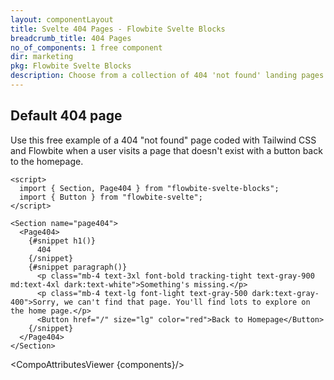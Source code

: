 ```yaml
---
layout: componentLayout
title: Svelte 404 Pages - Flowbite Svelte Blocks
breadcrumb_title: 404 Pages
no_of_components: 1 free component
dir: marketing
pkg: Flowbite Svelte Blocks
description: Choose from a collection of 404 'not found' landing pages coded with Tailwind CSS to show your website visitors when a page is unavailable or doesn't exist.
---
```


<script>
  import { TableProp, TableDefaultRow, CompoAttributesViewer } from '../utils'
  const components = 'Page404, Section'
</script>

## Default 404 page

Use this free example of a 404 "not found" page coded with Tailwind CSS and Flowbite when a user visits a page that doesn't exist with a button back to the homepage.

```svelte example
<script>
  import { Section, Page404 } from "flowbite-svelte-blocks";
  import { Button } from "flowbite-svelte";
</script>

<Section name="page404">
  <Page404>
    {#snippet h1()}
      404
    {/snippet}
    {#snippet paragraph()}
      <p class="mb-4 text-3xl font-bold tracking-tight text-gray-900 md:text-4xl dark:text-white">Something's missing.</p>
      <p class="mb-4 text-lg font-light text-gray-500 dark:text-gray-400">Sorry, we can't find that page. You'll find lots to explore on the home page.</p>
      <Button href="/" size="lg" color="red">Back to Homepage</Button>
    {/snippet}
  </Page404>
</Section>
```

<CompoAttributesViewer {components}/>
